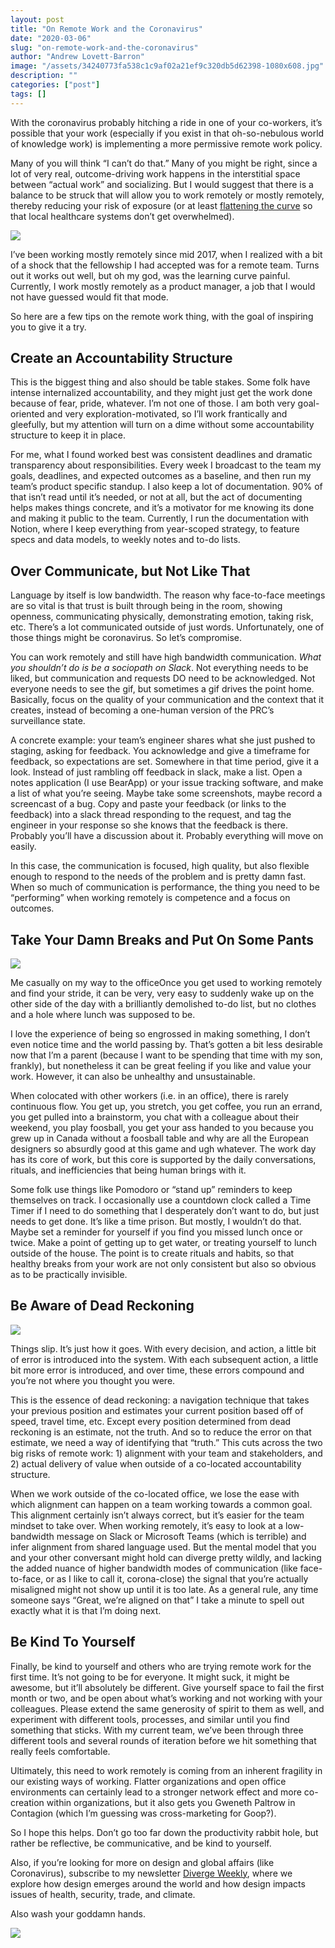 ```yaml
---
layout: post
title: "On Remote Work and the Coronavirus"
date: "2020-03-06"
slug: "on-remote-work-and-the-coronavirus"
author: "Andrew Lovett-Barron"
image: "/assets/34240773fa538c1c9af02a21ef9c320db5d62398-1080x608.jpg"
description: ""
categories: ["post"]
tags: []
---
```


With the coronavirus probably hitching a ride in one of your co-workers, it’s possible that your work (especially if you exist in that oh-so-nebulous world of knowledge work) is implementing a more permissive remote work policy.

Many of you will think “I can’t do that.” Many of you might be right, since a lot of very real, outcome-driving work happens in the interstitial space between “actual work” and socializing. But I would suggest that there is a balance to be struck that will allow you to work remotely or mostly remotely, thereby reducing your risk of exposure (or at least [flattening the curve](https://www.vox.com/science-and-health/2020/3/6/21161234/coronavirus-covid-19-science-outbreak-ends-endemic-vaccine) so that local healthcare systems don’t get overwhelmed).

![](/assets/9e2f148cb1ca3cfcdc2ec65c1b7b1e1fa387ae37-600x356.jpg)

I’ve been working mostly remotely since mid 2017, when I realized with a bit of a shock that the fellowship I had accepted was for a remote team. Turns out it works out well, but oh my god, was the learning curve painful. Currently, I work mostly remotely as a product manager, a job that I would not have guessed would fit that mode.

So here are a few tips on the remote work thing, with the goal of inspiring you to give it a try.

## Create an Accountability Structure

This is the biggest thing and also should be table stakes. Some folk have intense internalized accountability, and they might just get the work done because of fear, pride, whatever. I’m not one of those. I am both very goal-oriented and very exploration-motivated, so I’ll work frantically and gleefully, but my attention will turn on a dime without some accountability structure to keep it in place.

For me, what I found worked best was consistent deadlines and dramatic transparency about responsibilities. Every week I broadcast to the team my goals, deadlines, and expected outcomes as a baseline, and then run my team’s product specific standup. I also keep a lot of documentation. 90% of that isn’t read until it’s needed, or not at all, but the act of documenting helps makes things concrete, and it’s a motivator for me knowing its done and making it public to the team. Currently, I run the documentation with Notion, where I keep everything from year-scoped strategy, to feature specs and data models, to weekly notes and to-do lists.

## Over Communicate, but Not Like That

Language by itself is low bandwidth. The reason why face-to-face meetings are so vital is that trust is built through being in the room, showing openness, communicating physically, demonstrating emotion, taking risk, etc. There’s a lot communicated outside of just words. Unfortunately, one of those things might be coronavirus. So let’s compromise.

You can work remotely and still have high bandwidth communication. _What you shouldn’t do is be a sociopath on Slack_. Not everything needs to be liked, but communication and requests DO need to be acknowledged. Not everyone needs to see the gif, but sometimes a gif drives the point home. Basically, focus on the quality of your communication and the context that it creates, instead of becoming a one-human version of the PRC’s surveillance state.

A concrete example: your team’s engineer shares what she just pushed to staging, asking for feedback. You acknowledge and give a timeframe for feedback, so expectations are set. Somewhere in that time period, give it a look. Instead of just rambling off feedback in slack, make a list. Open a notes application (I use BearApp) or your issue tracking software, and make a list of what you’re seeing. Maybe take some screenshots, maybe record a screencast of a bug. Copy and paste your feedback (or links to the feedback) into a slack thread responding to the request, and tag the engineer in your response so she knows that the feedback is there. Probably you’ll have a discussion about it. Probably everything will move on easily.

In this case, the communication is focused, high quality, but also flexible enough to respond to the needs of the problem and is pretty damn fast. When so much of communication is performance, the thing you need to be “performing” when working remotely is competence and a focus on outcomes.

## Take Your Damn Breaks and Put On Some Pants

![](/assets/34240773fa538c1c9af02a21ef9c320db5d62398-1080x608.jpg)

Me casually on my way to the officeOnce you get used to working remotely and find your stride, it can be very, very easy to suddenly wake up on the other side of the day with a brilliantly demolished to-do list, but no clothes and a hole where lunch was supposed to be.

I love the experience of being so engrossed in making something, I don’t even notice time and the world passing by. That’s gotten a bit less desirable now that I’m a parent (because I want to be spending that time with my son, frankly), but nonetheless it can be great feeling if you like and value your work. However, it can also be unhealthy and unsustainable.

When colocated with other workers (i.e. in an office), there is rarely continuous flow. You get up, you stretch, you get coffee, you run an errand, you get pulled into a brainstorm, you chat with a colleague about their weekend, you play foosball, you get your ass handed to you because you grew up in Canada without a foosball table and why are all the European designers so absurdly good at this game and ugh whatever. The work day has its core of work, but this core is supported by the daily conversations, rituals, and inefficiencies that being human brings with it.

Some folk use things like Pomodoro or “stand up” reminders to keep themselves on track. I occasionally use a countdown clock called a Time Timer if I need to do something that I desperately don’t want to do, but just needs to get done. It’s like a time prison. But mostly, I wouldn’t do that. Maybe set a reminder for yourself if you find you missed lunch once or twice. Make a point of getting up to get water, or treating yourself to lunch outside of the house. The point is to create rituals and habits, so that healthy breaks from your work are not only consistent but also so obvious as to be practically invisible.

## Be Aware of Dead Reckoning

![](/assets/619d1136cb7ae36ce3e7478d0281bb97212b4f0c-1180x488.png)

Things slip. It’s just how it goes. With every decision, and action, a little bit of error is introduced into the system. With each subsequent action, a little bit more error is introduced, and over time, these errors compound and you’re not where you thought you were.

This is the essence of dead reckoning: a navigation technique that takes your previous position and estimates your current position based off of speed, travel time, etc. Except every position determined from dead reckoning is an estimate, not the truth. And so to reduce the error on that estimate, we need a way of identifying that “truth.” This cuts across the two big risks of remote work: 1) alignment with your team and stakeholders, and 2) actual delivery of value when outside of a co-located accountability structure.

When we work outside of the co-located office, we lose the ease with which alignment can happen on a team working towards a common goal. This alignment certainly isn’t always correct, but it’s easier for the team mindset to take over. When working remotely, it’s easy to look at a low-bandwidth message on Slack or Microsoft Teams (which is terrible) and infer alignment from shared language used. But the mental model that you and your other conversant might hold can diverge pretty wildly, and lacking the added nuance of higher bandwidth modes of communication (like face-to-face, or as I like to call it, corona-close) the signal that you’re actually misaligned might not show up until it is too late. As a general rule, any time someone says “Great, we’re aligned on that” I take a minute to spell out exactly what it is that I’m doing next.

## Be Kind To Yourself

Finally, be kind to yourself and others who are trying remote work for the first time. It’s not going to be for everyone. It might suck, it might be awesome, but it’ll absolutely be different. Give yourself space to fail the first month or two, and be open about what’s working and not working with your colleagues. Please extend the same generosity of spirit to them as well, and experiment with different tools, processes, and similar until you find something that sticks. With my current team, we’ve been through three different tools and several rounds of iteration before we hit something that really feels comfortable.

Ultimately, this need to work remotely is coming from an inherent fragility in our existing ways of working. Flatter organizations and open office environments can certainly lead to a stronger network effect and more co-creation within organizations, but it also gets you Gweneth Paltrow in Contagion (which I’m guessing was cross-marketing for Goop?).

So I hope this helps. Don’t go too far down the productivity rabbit hole, but rather be reflective, be communicative, and be kind to yourself.

Also, if you’re looking for more on design and global affairs (like Coronavirus), subscribe to my newsletter [Diverge Weekly](https://divergeweekly.com/), where we explore how design emerges around the world and how design impacts issues of health, security, trade, and climate.

Also wash your goddamn hands.

![](/assets/cb0c693685826df5a996175ca092a0235dbd8620-500x231.gif)
